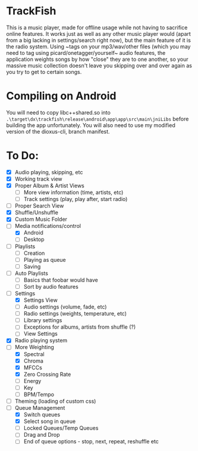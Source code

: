 # TrackFish
This is a music player, made for offline usage while not having to sacrifice online features.
It works just as well as any other music player would (apart from a big lacking in settings/search right now), but the main feature of it is the radio system.
Using ~tags on your mp3/wav/other files (which you may need to tag using picard/onetagger/yourself~ audio features, the application weights songs by how "close" they are to one another, so your massive music collection doesn't leave you skipping over and over again as you try to get to certain songs.

# Compiling on Android
You will need to copy libc++shared.so into `.\target\dx\trackfish\release\android\app\app\src\main\jniLibs` before building the app unfortunately. 
You will also need to use my modified version of the dioxus-cli, branch manifest.

# To Do:
 - [x] Audio playing, skipping, etc
 - [x] Working track view
 - [x] Proper Album & Artist Views
    - [ ] More view information (time, artists, etc)
    - [ ] Track settings (play, play after, start radio)
 - [ ] Proper Search View
 - [x] Shuffle/Unshuffle
 - [x] Custom Music Folder
 - [ ] Media notifications/control
    - [x] Android
    - [ ] Desktop
 - [ ] Playlists 
    - [ ] Creation
    - [ ] Playing as queue
    - [ ] Saving
 - [ ] Auto Playlists
    - [ ] Basics that foobar would have
    - [ ] Sort by audio features
 - [ ] Settings
    - [x] Settings View
    - [ ] Audio settings (volume, fade, etc)
    - [ ] Radio settings (weights, temperature, etc)
    - [ ] Library settings
    - [ ] Exceptions for albums, artists from shuffle (?)
    - [ ] View Settings
 - [x] Radio playing system
 - [ ] More Weighting
    - [x] Spectral
    - [x] Chroma
    - [x] MFCCs
    - [x] Zero Crossing Rate
    - [ ] Energy
    - [ ] Key
    - [ ] BPM/Tempo
 - [ ] Theming (loading of custom css)
 - [ ] Queue Management
    - [x] Switch queues
    - [x] Select song in queue
    - [ ] Locked Queues/Temp Queues
    - [ ] Drag and Drop
    - [ ] End of queue options - stop, next, repeat, reshuffle etc
